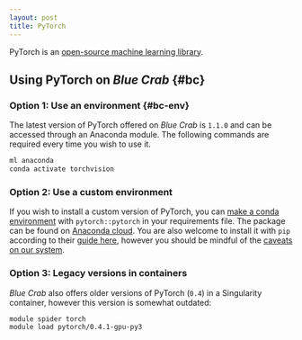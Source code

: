 ```yaml
---
layout: post
title: PyTorch
---
```


PyTorch is an [open-source machine learning library](https://pytorch.org/get-started/locally/).

## Using PyTorch on *Blue Crab* {#bc}

### Option 1: Use an environment {#bc-env}

The latest version of PyTorch offered on *Blue Crab* is `1.1.0` and can be accessed through an Anaconda module. The following commands are required every time you wish to use it.

``` bash
ml anaconda
conda activate torchvision
```

### Option 2: Use a custom environment

If you wish to install a custom version of PyTorch, you can [make a conda environment]() with `pytorch::pytorch` in your requirements file. The package can be found on [Anaconda cloud](https://anaconda.org/pytorch/pytorch). You are also welcome to install it with `pip` according to their [guide here](), however you should be mindful of the [caveats on our system](python-environments#pip-caveats).

### Option 3: Legacy versions in containers

*Blue Crab* also offers older versions of PyTorch (`0.4`) in a Singularity container, however this version is somewhat outdated:

``` bash
module spider torch
module load pytorch/0.4.1-gpu-py3
```
